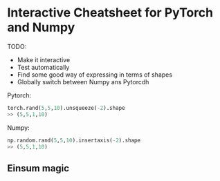 
# Interactive Cheatsheet for PyTorch and Numpy

TODO:

- Make it interactive
- Test automatically
- Find some good way of expressing in terms of shapes
- Globally switch between Numpy ans Pytorcdh


Pytorch:
```python
torch.rand(5,5,10).unsqueeze(-2).shape
>> (5,5,1,10)
```


Numpy:
```python
np.random.rand(5,5,10).insertaxis(-2).shape
>> (5,5,1,10)
```


## Einsum magic

